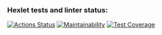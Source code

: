 ### Hexlet tests and linter status:
[![Actions Status](https://github.com/GearSL/java-project-78/workflows/hexlet-check/badge.svg)](https://github.com/GearSL/java-project-78/actions)
[![Maintainability](https://api.codeclimate.com/v1/badges/f8bb762779f935082304/maintainability)](https://codeclimate.com/github/GearSL/java-project-78/maintainability)
[![Test Coverage](https://api.codeclimate.com/v1/badges/f8bb762779f935082304/test_coverage)](https://codeclimate.com/github/GearSL/java-project-78/test_coverage)